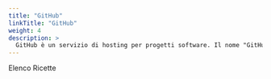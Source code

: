 ```yaml
---
title: "GitHub"
linkTitle: "GitHub"
weight: 4
description: >
  GitHub è un servizio di hosting per progetti software. Il nome "GitHub" deriva dal fatto che GitHub è una implementazione dello strumento di controllo versione distribuito Git. [Leggi di più...](https://it.wikipedia.org/wiki/GitHub)
---
```


Elenco Ricette

